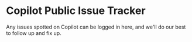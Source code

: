 # Copilot Public Issue Tracker
Any issues spotted on Copilot can be logged in here, and we'll do our best to follow up and fix up.
